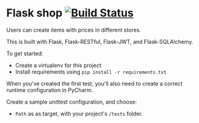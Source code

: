 # Flask shop [![Build Status](https://travis-ci.com/remedialchaostheory/flask-shop.svg?branch=master)](https://travis-ci.com/remedialchaostheory/flask-shop)

Users can create items with prices in different stores.

This is built with Flask, Flask-RESTful, Flask-JWT, and Flask-SQLAlchemy.

To get started:

- Create a virtualenv for this project
- Install requirements using `pip install -r requirements.txt`

When you've created the first test, you'll also need to create a correct runtime configuration in PyCharm.

Create a sample unittest configuration, and choose:

- `Path` as as target, with your project's `/tests` folder.
